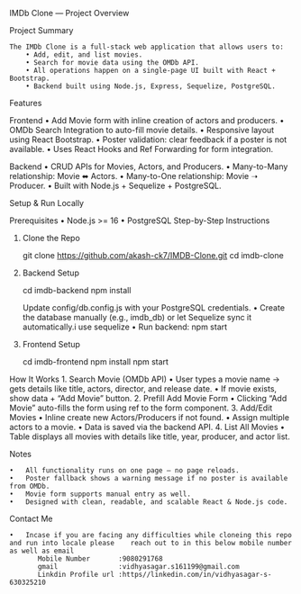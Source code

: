 IMDb Clone — Project Overview

Project Summary

    The IMDb Clone is a full-stack web application that allows users to:
        • Add, edit, and list movies.
        • Search for movie data using the OMDb API.
        • All operations happen on a single-page UI built with React + Bootstrap.
        • Backend built using Node.js, Express, Sequelize, PostgreSQL.

Features

Frontend
• Add Movie form with inline creation of actors and producers.
• OMDb Search Integration to auto-fill movie details.
• Responsive layout using React Bootstrap.
• Poster validation: clear feedback if a poster is not available.
• Uses React Hooks and Ref Forwarding for form integration.

Backend
• CRUD APIs for Movies, Actors, and Producers.
• Many-to-Many relationship: Movie ⬌ Actors.
• Many-to-One relationship: Movie ➝ Producer.
• Built with Node.js + Sequelize + PostgreSQL.

Setup & Run Locally

Prerequisites
• Node.js >= 16
• PostgreSQL
Step-by-Step Instructions

1.  Clone the Repo

    git clone https://github.com/akash-ck7/IMDB-Clone.git
    cd imdb-clone

2.  Backend Setup

    cd imdb-backend
    npm install

    Update config/db.config.js with your PostgreSQL credentials.
    • Create the database manually (e.g., imdb_db) or let Sequelize sync it automatically.i use sequelize
    • Run backend:
    npm start

3.  Frontend Setup

    cd imdb-frontend
    npm install
    npm start

How It Works 1. Search Movie (OMDb API)
• User types a movie name → gets details like title, actors, director, and release date.
• If movie exists, show data + “Add Movie” button. 2. Prefill Add Movie Form
• Clicking “Add Movie” auto-fills the form using ref to the form component. 3. Add/Edit Movies
• Inline create new Actors/Producers if not found.
• Assign multiple actors to a movie.
• Data is saved via the backend API. 4. List All Movies
• Table displays all movies with details like title, year, producer, and actor list.

Notes

    •	All functionality runs on one page — no page reloads.
    •	Poster fallback shows a warning message if no poster is available from OMDb.
    •	Movie form supports manual entry as well.
    •	Designed with clean, readable, and scalable React & Node.js code.

Contact Me

    •	Incase if you are facing any difficulties while cloneing this repo and run into locale please    reach out to in this below mobile number as well as email
           Mobile Number       :9080291768
           gmail               :vidhyasagar.s161199@gmail.com
           Linkdin Profile url :https//linkedin.com/in/vidhyasagar-s-630325210
